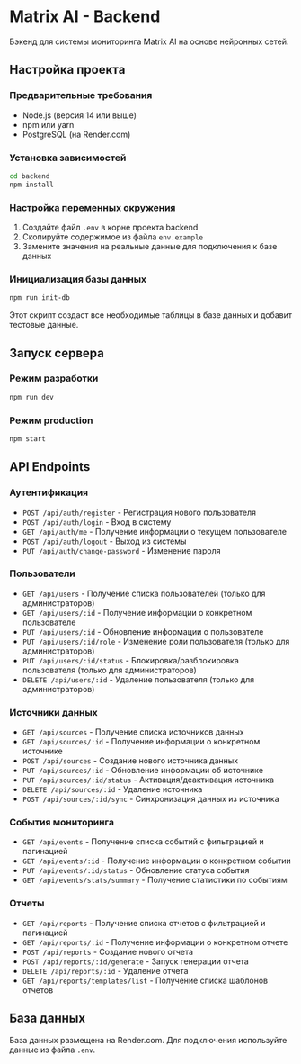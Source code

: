 # Matrix AI - Backend

Бэкенд для системы мониторинга Matrix AI на основе нейронных сетей.

## Настройка проекта

### Предварительные требования

- Node.js (версия 14 или выше)
- npm или yarn
- PostgreSQL (на Render.com)

### Установка зависимостей

```bash
cd backend
npm install
```

### Настройка переменных окружения

1. Создайте файл `.env` в корне проекта backend
2. Скопируйте содержимое из файла `env.example`
3. Замените значения на реальные данные для подключения к базе данных

### Инициализация базы данных

```bash
npm run init-db
```

Этот скрипт создаст все необходимые таблицы в базе данных и добавит тестовые данные.

## Запуск сервера

### Режим разработки

```bash
npm run dev
```

### Режим production

```bash
npm start
```

## API Endpoints

### Аутентификация

- `POST /api/auth/register` - Регистрация нового пользователя
- `POST /api/auth/login` - Вход в систему
- `GET /api/auth/me` - Получение информации о текущем пользователе
- `POST /api/auth/logout` - Выход из системы
- `PUT /api/auth/change-password` - Изменение пароля

### Пользователи

- `GET /api/users` - Получение списка пользователей (только для администраторов)
- `GET /api/users/:id` - Получение информации о конкретном пользователе
- `PUT /api/users/:id` - Обновление информации о пользователе
- `PUT /api/users/:id/role` - Изменение роли пользователя (только для администраторов)
- `PUT /api/users/:id/status` - Блокировка/разблокировка пользователя (только для администраторов)
- `DELETE /api/users/:id` - Удаление пользователя (только для администраторов)

### Источники данных

- `GET /api/sources` - Получение списка источников данных
- `GET /api/sources/:id` - Получение информации о конкретном источнике
- `POST /api/sources` - Создание нового источника данных
- `PUT /api/sources/:id` - Обновление информации об источнике
- `PUT /api/sources/:id/status` - Активация/деактивация источника
- `DELETE /api/sources/:id` - Удаление источника
- `POST /api/sources/:id/sync` - Синхронизация данных из источника

### События мониторинга

- `GET /api/events` - Получение списка событий с фильтрацией и пагинацией
- `GET /api/events/:id` - Получение информации о конкретном событии
- `PUT /api/events/:id/status` - Обновление статуса события
- `GET /api/events/stats/summary` - Получение статистики по событиям

### Отчеты

- `GET /api/reports` - Получение списка отчетов с фильтрацией и пагинацией
- `GET /api/reports/:id` - Получение информации о конкретном отчете
- `POST /api/reports` - Создание нового отчета
- `POST /api/reports/:id/generate` - Запуск генерации отчета
- `DELETE /api/reports/:id` - Удаление отчета
- `GET /api/reports/templates/list` - Получение списка шаблонов отчетов

## База данных

База данных размещена на Render.com. Для подключения используйте данные из файла `.env`. 